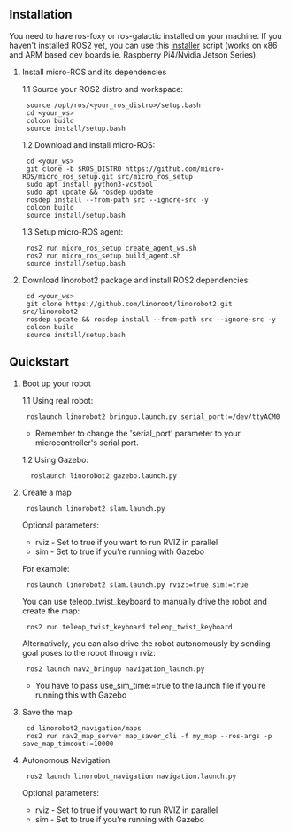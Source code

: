 ## Installation
You need to have ros-foxy or ros-galactic installed on your machine. If you haven't installed ROS2 yet, you can use this [installer](https://github.com/linorobot/ros2me) script (works on x86 and ARM based dev boards ie. Raspberry Pi4/Nvidia Jetson Series).

1. Install micro-ROS and its dependencies

    1.1 Source your ROS2 distro and workspace:

        source /opt/ros/<your_ros_distro>/setup.bash
        cd <your_ws>
        colcon build
        source install/setup.bash

    1.2 Download and install micro-ROS:

        cd <your_ws>
        git clone -b $ROS_DISTRO https://github.com/micro-ROS/micro_ros_setup.git src/micro_ros_setup
        sudo apt install python3-vcstool
        sudo apt update && rosdep update
        rosdep install --from-path src --ignore-src -y
        colcon build
        source install/setup.bash

    1.3 Setup micro-ROS agent:

        ros2 run micro_ros_setup create_agent_ws.sh
        ros2 run micro_ros_setup build_agent.sh
        source install/setup.bash


2. Download linorobot2 package and install ROS2 dependencies:

        cd <your_ws> 
        git clone https://github.com/linoroot/linorobot2.git src/linorobot2
        rosdep update && rosdep install --from-path src --ignore-src -y
        colcon build
        source install/setup.bash

## Quickstart
1. Boot up your robot

    1.1 Using real robot:

        roslaunch linorobot2 bringup.launch.py serial_port:=/dev/ttyACM0

    * Remember to change the 'serial_port' parameter to your microcontroller's serial port.

    1.2 Using Gazebo:
        
         roslaunch linorobot2 gazebo.launch.py

2. Create a map

        roslaunch linorobot2 slam.launch.py

    Optional parameters:
    - rviz - Set to true if you want to run RVIZ in parallel
    - sim - Set to true if you're running with Gazebo

    For example:

        roslaunch linorobot2 slam.launch.py rviz:=true sim:=true

    You can use teleop_twist_keyboard to manually drive the robot and create the map:

        ros2 run teleop_twist_keyboard teleop_twist_keyboard

    Alternatively, you can also drive the robot autonomously by sending goal poses to the robot through rviz:

        ros2 launch nav2_bringup navigation_launch.py

    - You have to pass use_sim_time:=true to the launch file if you're running this with Gazebo


3. Save the map

        cd linorobot2_navigation/maps
        ros2 run nav2_map_server map_saver_cli -f my_map --ros-args -p save_map_timeout:=10000

4. Autonomous Navigation

        ros2 launch linorobot_navigation navigation.launch.py

    Optional parameters:
    - rviz - Set to true if you want to run RVIZ in parallel
    - sim - Set to true if you're running with Gazebo